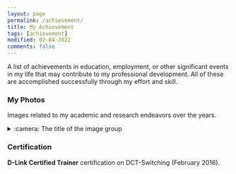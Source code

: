 ```yaml
---
layout: page
permalink: /achievement/
title: My Achievement
tags: [achievement]
modified: 02-04-2022
comments: false
---
```


A list of achievements in education, employment, or other significant events in my life that may contribute to my professional development. All of these are accomplished successfully through my effort and skill.

### My Photos

Images related to my academic and research endeavors over the years.

<details>
  !<summary> :camera: The title of the image group</summary>
  <img src="image-url" name="image-name">
  <img src="image-url" name="image-name">
  <img src="image-url" name="image-name">
</details>

### Certification

**D-Link Certified Trainer** certification on DCT-Switching (February 2016).




